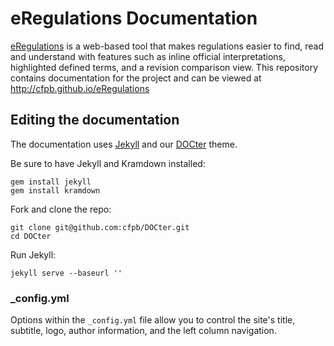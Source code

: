 eRegulations Documentation
============

[eRegulations](http://www.consumerfinance.gov/eregulations/) is a web-based tool that makes regulations easier to find, read and understand with features such as inline official interpretations, highlighted defined terms, and a revision comparison view. This repository contains documentation for the project and can be viewed at <http://cfpb.github.io/eRegulations>

## Editing the documentation

The documentation uses [Jekyll](http://jekyllrb.com/) and our [DOCter](https://github.com/cfpb/DOCter) theme.

Be sure to have Jekyll and Kramdown installed:

```
gem install jekyll
gem install kramdown
```

Fork and clone the repo:

```
git clone git@github.com:cfpb/DOCter.git
cd DOCter
```
Run Jekyll:

```
jekyll serve --baseurl ''
```


### _config.yml

Options within the `_config.yml` file allow you to control the site's title, subtitle, logo, author information, and the left column navigation.
